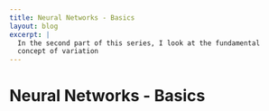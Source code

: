 ```yaml
---
title: Neural Networks - Basics
layout: blog
excerpt: |
  In the second part of this series, I look at the fundamental 
  concept of variation
---
```



# Neural Networks - Basics


